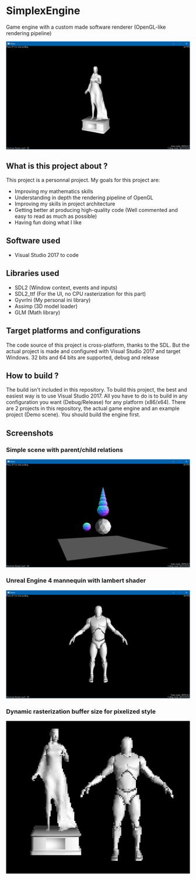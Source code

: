 # SimplexEngine
Game engine with a custom made software renderer (OpenGL-like rendering pipeline)

![Statue rendered with SimplexEngine](Screenshots/Lights.PNG)

## What is this project about ?
This project is a personnal project. My goals for this project are:
- Improving my mathematics skills
- Understanding in depth the rendering pipeline of OpenGL
- Improving my skills in project architecture
- Getting better at producing high-quality code (Well commented and easy to read as much as possible)
- Having fun doing what I like

## Software used
- Visual Studio 2017 to code

## Libraries used
- SDL2 (Window context, events and inputs)
- SDL2_ttf (For the UI, no CPU rasterization for this part)
- GyvrIni (My personal ini library)
- Assimp (3D model loader)
- GLM (Math library)

## Target platforms and configurations
The code source of this project is cross-platform, thanks to the SDL. But the actual project is made and configured with Visual Studio 2017 and target Windows.
32 bits and 64 bits are supported, debug and release

## How to build ?
The build isn't included in this repository. To build this project, the best and easiest way is to use Visual Studio 2017. All you have to do is to build in any configuration you want (Debug/Release) for any platform (x86/x64).
There are 2 projects in this repository, the actual game engine and an example project (Demo scene). You should build the engine first.

## Screenshots
### Simple scene with parent/child relations
![Screenshot 1](Screenshots/Demo_Scene.PNG)

### Unreal Engine 4 mannequin with lambert shader
![Screenshot 2](Screenshots/Mannequin.PNG)

### Dynamic rasterization buffer size for pixelized style
![Screenshot 3](Screenshots/pixelized.png)
